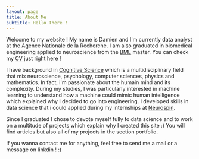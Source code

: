 ```yaml
---
layout: page
title: About Me
subtitle: Hello There !
---
```

Welcome to my website ! My name is Damien and I'm currently data analyst at the Agence Nationale de la Recherche. I am also graduated in biomedical engineering applied to neuroscience from the [BME](https://www.bme-paris.com/) master. You can check my [CV](https://raw.githubusercontent.com/natsunami/website/master/_data/Isai%20Damien%20CV%20FR%20Data%20Analyst%20Scientist%202021.pdf) just right here !

I have background in [Cognitive Science](https://en.wikipedia.org/wiki/Cognitive_science) which is a multidisciplinary field that mix neuroscience, psychology, computer sciences, physics and mathematics. In fact, i'm passionate about the humain mind and its complexity. During my studies, I was particularly interested in machine learning to understand how a machine could mimic human intelligence which explained why I decided to go into engineering. I developed skills in data science that i could applied during my internships at [Neurospin](https://joliot.cea.fr/drf/joliot/Pages/Entites_de_recherche/NeuroSpin.aspx).

Since I graduated I chose to devote myself fully to data science and to work on a multitude of projects which explain why I created this site :)
You will find articles but also all of my projects in the section portfolio. 

If you wanna contact me for anything, feel free to send me a mail or a  message on linkdin ! :)




